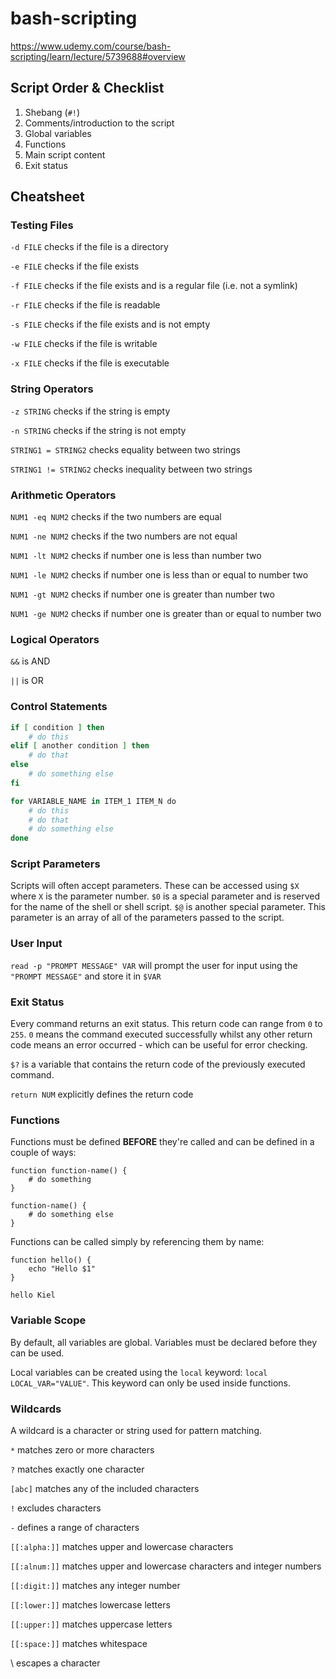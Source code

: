 # bash-scripting
https://www.udemy.com/course/bash-scripting/learn/lecture/5739688#overview

## Script Order & Checklist
1. Shebang (`#!`)
2. Comments/introduction to the script
3. Global variables
4. Functions
5. Main script content
6. Exit status

## Cheatsheet
### Testing Files
`-d FILE` checks if the file is a directory 

`-e FILE` checks if the file exists

`-f FILE` checks if the file exists and is a regular file (i.e. not a symlink)

`-r FILE` checks if the file is readable

`-s FILE` checks if the file exists and is not empty

`-w FILE` checks if the file is writable

`-x FILE` checks if the file is executable

### String Operators
`-z STRING` checks if the string is empty

`-n STRING` checks if the string is not empty

`STRING1 = STRING2` checks equality between two strings

`STRING1 != STRING2` checks inequality between two strings

### Arithmetic Operators
`NUM1 -eq NUM2` checks if the two numbers are equal 

`NUM1 -ne NUM2` checks if the two numbers are not equal 

`NUM1 -lt NUM2` checks if number one is less than number two 

`NUM1 -le NUM2` checks if number one is less than or equal to number two 

`NUM1 -gt NUM2` checks if number one is greater than number two 

`NUM1 -ge NUM2` checks if number one is greater than or equal to number two 

### Logical Operators
`&&` is AND

`||` is OR

### Control Statements
```bash
if [ condition ] then
    # do this
elif [ another condition ] then
    # do that
else
    # do something else
fi
```

```bash
for VARIABLE_NAME in ITEM_1 ITEM_N do
    # do this
    # do that
    # do something else
done
```

### Script Parameters
Scripts will often accept parameters. These can be accessed using `$X` where `X` is the parameter number.
`$0` is a special parameter and is reserved for the name of the shell or shell script.
`$@` is another special parameter. This parameter is an array of all of the parameters passed to the script.

### User Input
`read -p "PROMPT MESSAGE" VAR` will prompt the user for input using the `"PROMPT MESSAGE"` and store it in `$VAR`

### Exit Status
Every command returns an exit status. This return code can range from `0` to `255`. `0` means the command executed
successfully whilst any other return code means an error occurred - which can be useful for error checking.

`$?` is a variable that contains the return code of the previously executed command.

`return NUM` explicitly defines the return code

### Functions
Functions must be defined **BEFORE** they're called and can be defined in a couple of ways:
```
function function-name() {
    # do something
}

function-name() {
    # do something else
}
```

Functions can be called simply by referencing them by name:
```
function hello() {
    echo "Hello $1"
}

hello Kiel
```

### Variable Scope
By default, all variables are global. Variables must be declared before they can be used.

Local variables can be created using the `local` keyword: `local LOCAL_VAR="VALUE"`. This keyword can only be used
inside functions.

### Wildcards
A wildcard is a character or string used for pattern matching.

`*` matches zero or more characters

`?` matches exactly one character

`[abc]` matches any of the included characters

`!` excludes characters

`-` defines a range of characters
    
`[[:alpha:]]` matches upper and lowercase characters

`[[:alnum:]]` matches upper and lowercase characters and integer numbers 

`[[:digit:]]` matches any integer number

`[[:lower:]]` matches lowercase letters

`[[:upper:]]` matches uppercase letters

`[[:space:]]` matches whitespace

\ escapes a character
